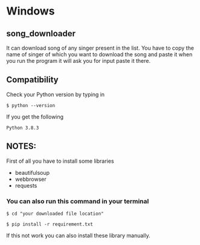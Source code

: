 # Windows
## song_downloader
It can download song of any singer present in the list. You have to copy the name of singer of which you want to download the song and paste it 
when you run the program it will ask you for input paste it there.

## Compatibility
Check your Python version by typing in
```shell script
$ python --version
```
If you get the following
```shell script
Python 3.8.3
```
## NOTES:
First of all you have to install some libraries
- beautifulsoup
- webbrowser
- requests
### You can also run this command in your terminal
```shell script
$ cd "your downloaded file location"
```
```shell script
$ pip install -r requirement.txt
```
If this not work you can also install these library manually.

